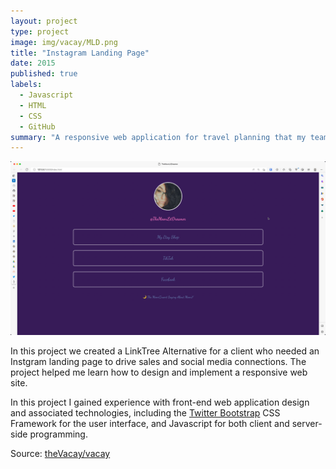 ```yaml
---
layout: project
type: project
image: img/vacay/MLD.png
title: "Instagram Landing Page"
date: 2015
published: true
labels:
  - Javascript
  - HTML
  - CSS
  - GitHub
summary: "A responsive web application for travel planning that my team developed in ICS 415."
---
```


<img class="img-fluid" src="../img/vacay/MLD.png">

In this project we created a LinkTree Alternative for a client who needed an Instgram landing page to drive sales and social media connections. The project helped me learn how to design and implement a responsive web site. 


In this project I gained experience with front-end web application design and associated technologies, including the [Twitter Bootstrap](http://getbootstrap.com/) CSS Framework for the user interface, and Javascript for both client and server-side programming. 

 
Source: <a href="https://github.com/theVacay/vacay">theVacay/vacay</a>

